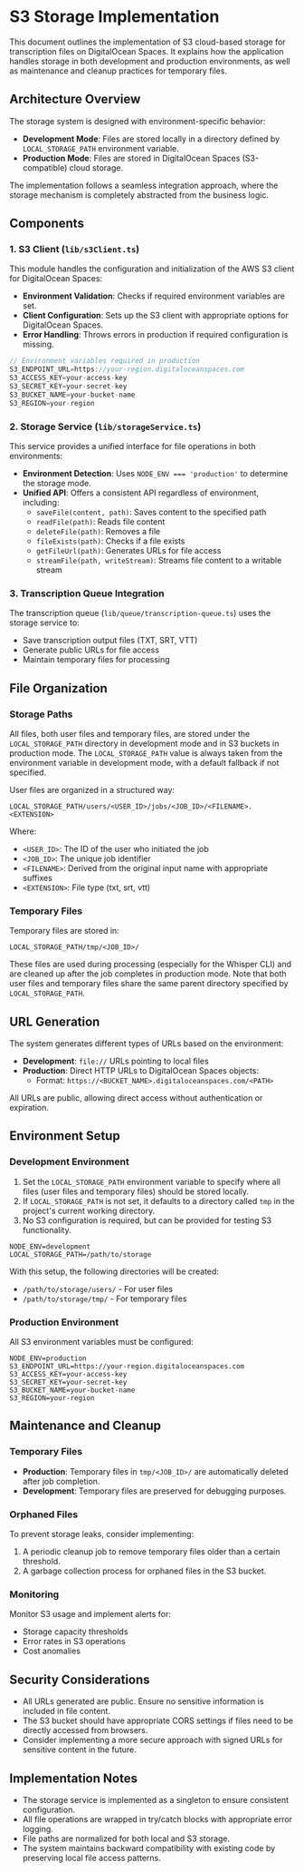 # S3 Storage Implementation

This document outlines the implementation of S3 cloud-based storage for transcription files on DigitalOcean Spaces. It explains how the application handles storage in both development and production environments, as well as maintenance and cleanup practices for temporary files.

## Architecture Overview

The storage system is designed with environment-specific behavior:

- **Development Mode**: Files are stored locally in a directory defined by `LOCAL_STORAGE_PATH` environment variable.
- **Production Mode**: Files are stored in DigitalOcean Spaces (S3-compatible) cloud storage.

The implementation follows a seamless integration approach, where the storage mechanism is completely abstracted from the business logic.

## Components

### 1. S3 Client (`lib/s3Client.ts`)

This module handles the configuration and initialization of the AWS S3 client for DigitalOcean Spaces:

- **Environment Validation**: Checks if required environment variables are set.
- **Client Configuration**: Sets up the S3 client with appropriate options for DigitalOcean Spaces.
- **Error Handling**: Throws errors in production if required configuration is missing.

```typescript
// Environment variables required in production
S3_ENDPOINT_URL=https://your-region.digitaloceanspaces.com
S3_ACCESS_KEY=your-access-key
S3_SECRET_KEY=your-secret-key
S3_BUCKET_NAME=your-bucket-name
S3_REGION=your-region
```

### 2. Storage Service (`lib/storageService.ts`)

This service provides a unified interface for file operations in both environments:

- **Environment Detection**: Uses `NODE_ENV === 'production'` to determine the storage mode.
- **Unified API**: Offers a consistent API regardless of environment, including:
  - `saveFile(content, path)`: Saves content to the specified path
  - `readFile(path)`: Reads file content
  - `deleteFile(path)`: Removes a file
  - `fileExists(path)`: Checks if a file exists
  - `getFileUrl(path)`: Generates URLs for file access
  - `streamFile(path, writeStream)`: Streams file content to a writable stream

### 3. Transcription Queue Integration

The transcription queue (`lib/queue/transcription-queue.ts`) uses the storage service to:

- Save transcription output files (TXT, SRT, VTT)
- Generate public URLs for file access
- Maintain temporary files for processing

## File Organization

### Storage Paths

All files, both user files and temporary files, are stored under the `LOCAL_STORAGE_PATH` directory in development mode and in S3 buckets in production mode. The `LOCAL_STORAGE_PATH` value is always taken from the environment variable in development mode, with a default fallback if not specified.

User files are organized in a structured way:

```
LOCAL_STORAGE_PATH/users/<USER_ID>/jobs/<JOB_ID>/<FILENAME>.<EXTENSION>
```

Where:
- `<USER_ID>`: The ID of the user who initiated the job
- `<JOB_ID>`: The unique job identifier
- `<FILENAME>`: Derived from the original input name with appropriate suffixes
- `<EXTENSION>`: File type (txt, srt, vtt)

### Temporary Files

Temporary files are stored in:

```
LOCAL_STORAGE_PATH/tmp/<JOB_ID>/
```

These files are used during processing (especially for the Whisper CLI) and are cleaned up after the job completes in production mode. Note that both user files and temporary files share the same parent directory specified by `LOCAL_STORAGE_PATH`.

## URL Generation

The system generates different types of URLs based on the environment:

- **Development**: `file://` URLs pointing to local files
- **Production**: Direct HTTP URLs to DigitalOcean Spaces objects:
  - Format: `https://<BUCKET_NAME>.digitaloceanspaces.com/<PATH>`

All URLs are public, allowing direct access without authentication or expiration.

## Environment Setup

### Development Environment

1. Set the `LOCAL_STORAGE_PATH` environment variable to specify where all files (user files and temporary files) should be stored locally.
2. If `LOCAL_STORAGE_PATH` is not set, it defaults to a directory called `tmp` in the project's current working directory.
3. No S3 configuration is required, but can be provided for testing S3 functionality.

```
NODE_ENV=development
LOCAL_STORAGE_PATH=/path/to/storage
```

With this setup, the following directories will be created:
- `/path/to/storage/users/` - For user files
- `/path/to/storage/tmp/` - For temporary files

### Production Environment

All S3 environment variables must be configured:

```
NODE_ENV=production
S3_ENDPOINT_URL=https://your-region.digitaloceanspaces.com
S3_ACCESS_KEY=your-access-key
S3_SECRET_KEY=your-secret-key
S3_BUCKET_NAME=your-bucket-name
S3_REGION=your-region
```

## Maintenance and Cleanup

### Temporary Files

- **Production**: Temporary files in `tmp/<JOB_ID>/` are automatically deleted after job completion.
- **Development**: Temporary files are preserved for debugging purposes.

### Orphaned Files

To prevent storage leaks, consider implementing:

1. A periodic cleanup job to remove temporary files older than a certain threshold.
2. A garbage collection process for orphaned files in the S3 bucket.

### Monitoring

Monitor S3 usage and implement alerts for:
- Storage capacity thresholds
- Error rates in S3 operations
- Cost anomalies

## Security Considerations

- All URLs generated are public. Ensure no sensitive information is included in file content.
- The S3 bucket should have appropriate CORS settings if files need to be directly accessed from browsers.
- Consider implementing a more secure approach with signed URLs for sensitive content in the future.

## Implementation Notes

- The storage service is implemented as a singleton to ensure consistent configuration.
- All file operations are wrapped in try/catch blocks with appropriate error logging.
- File paths are normalized for both local and S3 storage.
- The system maintains backward compatibility with existing code by preserving local file access patterns. 